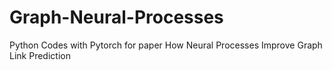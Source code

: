 # Graph-Neural-Processes
Python Codes with Pytorch for paper How Neural Processes Improve Graph Link Prediction
